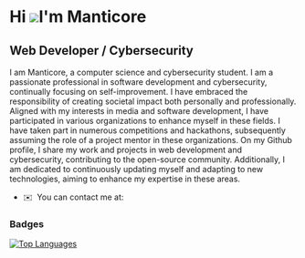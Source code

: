 Hi ![](https://user-images.githubusercontent.com/18350557/176309783-0785949b-9127-417c-8b55-ab5a4333674e.gif)I'm Manticore
=====================================================================================================================================

Web Developer / Cybersecurity
-----------------------------

I am Manticore, a computer science and cybersecurity student. I am a passionate professional in software development and cybersecurity, continually focusing on self-improvement. I have embraced the responsibility of creating societal impact both personally and professionally. Aligned with my interests in media and software development, I have participated in various organizations to enhance myself in these fields. I have taken part in numerous competitions and hackathons, subsequently assuming the role of a project mentor in these organizations. On my Github profile, I share my work and projects in web development and cybersecurity, contributing to the open-source community. Additionally, I am dedicated to continuously updating myself and adapting to new technologies, aiming to enhance my expertise in these areas.

* ✉️  You can contact me at: 


### Badges

<a href="https://github.com/M4nticore" align="left"><img src="https://github-readme-stats.vercel.app/api/top-langs/?username=M4nticore&langs_count=10&title_color=ef4444&text_color=ffffff&icon_color=f97316&bg_color=1c1917&hide_border=true&locale=en&custom_title=Top%20%Languages" alt="Top Languages" /></a>
